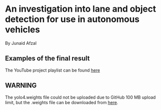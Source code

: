 # An investigation into lane and object detection for use in autonomous vehicles
By Junaid Afzal

## Examples of the final result
The YouTube project playlist can be found [here](https://youtube.com/playlist?list=PLFJGOGaRWoxDfhp-ACKrjwbXSEQV6M2yh)

## WARNING
The yolo4.weights file could not be uploaded due to GitHub 100 MB upload limit, but the .weights file can be downloaded from [here](https://github.com/AlexeyAB/darknet/releases/download/darknet_yolo_v3_optimal/yolov4.weights).
